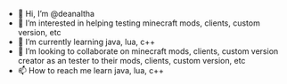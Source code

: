 - 👋 Hi, I’m @deanaltha
- 👀 I’m interested in helping testing minecraft mods, clients, custom version, etc
- 🌱 I’m currently learning java, lua, c++
- 💞️ I’m looking to collaborate on minecraft mods, clients, custom version creator as an tester to their mods, clients, custom version, etc
- 📫 How to reach me learn java, lua, c++

<!---
deanaltha/deanaltha is a ✨ special ✨ repository because its `README.md` (this file) appears on your GitHub profile.
You can click the Preview link to take a look at your changes.
--->
